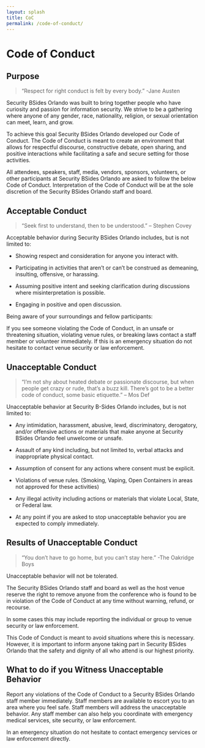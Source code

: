 ```yaml
---
layout: splash
title: CoC
permalink: /code-of-conduct/
---
```

# Code of Conduct
## Purpose

>“Respect for right conduct is felt by every body.”
-Jane Austen

Security BSides Orlando was built to bring together people who have curiosity and passion for information security. We strive to be a gathering where anyone of any gender, race, nationality, religion, or sexual orientation can meet, learn, and grow.

To achieve this goal Security BSides Orlando developed our Code of Conduct. The Code of Conduct is meant to create an environment that allows for respectful discourse, constructive debate, open sharing, and positive interactions while facilitating a safe and secure setting for those activities.

All attendees, speakers, staff, media, vendors, sponsors, volunteers, or other participants at Security BSides Orlando are asked to follow the below Code of Conduct. Interpretation of the Code of Conduct will be at the sole discretion of the Security BSides Orlando staff and board.

## Acceptable Conduct

> “Seek first to understand, then to be understood.”
– Stephen Covey

Acceptable behavior during Security BSides Orlando includes, but is not limited to:

* Showing respect and consideration for anyone you interact with.

* Participating in activities that aren’t or can’t be construed as demeaning, insulting, offensive, or harassing.

* Assuming positive intent and seeking clarification during discussions where misinterpretation is possible.

* Engaging in positive and open discussion.

Being aware of your surroundings and fellow participants:

If you see someone violating the Code of Conduct, in an unsafe or threatening situation, violating venue rules, or breaking laws contact a staff member or volunteer immediately. If this is an emergency situation do not hesitate to contact venue security or law enforcement.

## Unacceptable Conduct

>“I’m not shy about heated debate or passionate discourse, but when people get crazy or rude, that’s a buzz kill. There’s got to be a better code of conduct, some basic etiquette.”
– Mos Def

Unacceptable behavior at Security B-Sides Orlando includes, but is not limited to:

* Any intimidation, harassment, abusive, lewd, discriminatory, derogatory, and/or offensive actions or materials that make anyone at Security BSides Orlando feel unwelcome or unsafe.

* Assault of any kind including, but not limited to, verbal attacks and
inappropriate physical contact.

* Assumption of consent for any actions where consent must be explicit.

* Violations of venue rules. (Smoking, Vaping, Open Containers in areas not approved for these activities)

* Any illegal activity including actions or materials that violate Local, State, or Federal law.

* At any point if you are asked to stop unacceptable behavior you are expected to comply immediately.

## Results of Unacceptable Conduct


>“You don’t have to go home, but you can’t stay here.”
-The Oakridge Boys

Unacceptable behavior will not be tolerated.

The Security BSides Orlando staff and board as well as the host venue reserve the right to remove anyone from the conference who is found to be in violation of the Code of Conduct at any time without warning, refund, or recourse.

In some cases this may include reporting the individual or group to venue security or law enforcement.

This Code of Conduct is meant to avoid situations where this is necessary. However, it is important to inform anyone taking part in Security BSides Orlando that the safety and dignity of all who attend is our highest priority.

## What to do if you Witness Unacceptable Behavior
Report any violations of the Code of Conduct to a Security BSides Orlando staff member immediately. Staff members are available to escort you to an area where you feel safe. Staff members will address the unacceptable behavior. Any staff member can also help you coordinate with emergency medical services, site security, or law enforcement.

In an emergency situation do not hesitate to contact emergency services or law enforcement directly.
